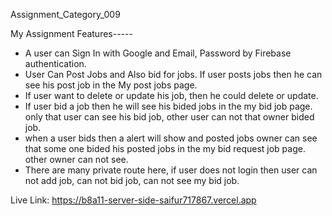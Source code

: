 Assignment_Category_009

My Assignment Features-----

- A user can Sign In with Google and Email, Password by Firebase authentication. 
- User Can Post Jobs and Also bid for jobs. If user posts jobs then he can see his post job in the My post jobs page. 
- If user want to delete or update his job, then he could delete or update. 
- If user bid a job then he will see his bided jobs in the my bid job page. only that user can see his bid job, other user can not that owner bided job.
- when a user bids then a alert will show and posted jobs owner can see that some one bided his posted jobs in the my bid request job page. other owner can not see. 
- There are many private route here, if user does not login then user can not add job, can not bid job, can not see my bid job. 

Live Link: https://b8a11-server-side-saifur717867.vercel.app
